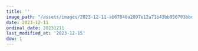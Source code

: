 ```yaml
---
title: ''
image_path: "/assets/images/2023-12-11-ab67840a2097e12a71b43bb956703bbd.jpeg"
date: 2023-12-11
ordinal_date: 20231211
last_modified_at: '2023-12-15'
dow: 1
---
```


